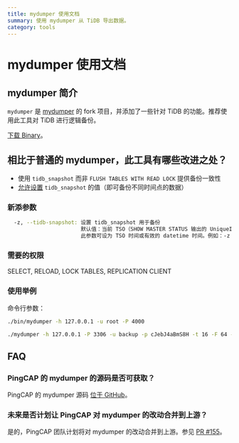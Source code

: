 ```yaml
---
title: mydumper 使用文档 
summary: 使用 mydumper 从 TiDB 导出数据。
category: tools
---
```


# mydumper 使用文档

## mydumper 简介

`mydumper` 是 [mydumper](https://github.com/maxbube/mydumper) 的 fork 项目，并添加了一些针对 TiDB 的功能。推荐使用此工具对 TiDB 进行逻辑备份。

[下载 Binary](http://download.pingcap.org/tidb-enterprise-tools-latest-linux-amd64.tar.gz)。

## 相比于普通的 mydumper，此工具有哪些改进之处？

+ 使用 `tidb_snapshot` 而非 `FLUSH TABLES WITH READ LOCK` 提供备份一致性
+ [允许设置](../op-guide/history-read.md#操作流程) `tidb_snapshot` 的值（即可备份不同时间点的数据）  

### 新添参数

```bash
  -z, --tidb-snapshot: 设置 tidb_snapshot 用于备份
                       默认值：当前 TSO（SHOW MASTER STATUS 输出的 UniqueID）
                       此参数可设为 TSO 时间或有效的 datetime 时间。例如：-z "2016-10-08 16:45:26"
```
### 需要的权限
SELECT, RELOAD, LOCK TABLES, REPLICATION CLIENT

### 使用举例

命令行参数：

```bash
./bin/mydumper -h 127.0.0.1 -u root -P 4000
```

```bash
./mydumper -h 127.0.0.1 -P 3306 -u backup -p cJebJ4aBmS8H -t 16 -F 64 --regex '^(?!(mysql|information_schema|sys|performance_schema))' --skip-tz-utc -o /tmp/mysql_data
```

## FAQ

### PingCAP 的 mydumper 的源码是否可获取？

PingCAP 的 mydumper 源码 [位于 GitHub](https://github.com/pingcap/mydumper)。

### 未来是否计划让 PingCAP 对 mydumper 的改动合并到上游？

是的，PingCAP 团队计划将对 mydumper 的改动合并到上游。参见 [PR #155](https://github.com/maxbube/mydumper/pull/155)。
